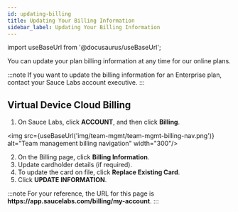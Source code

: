 ```yaml
---
id: updating-billing
title: Updating Your Billing Information
sidebar_label: Updating Your Billing Information
---
```


import useBaseUrl from '@docusaurus/useBaseUrl';

You can update your plan billing information at any time for our online plans.

:::note
If you want to update the billing information for an Enterprise plan, contact your Sauce Labs account executive.
:::

## Virtual Device Cloud Billing

1. On Sauce Labs, click **ACCOUNT**, and then click **Billing**.

<img src={useBaseUrl('img/team-mgmt/team-mgmt-billing-nav.png')} alt="Team management billing navigation" width="300"/>

2. On the Billing page, click **Billing Information**.
3. Update cardholder details (if required).
4. To update the card on file, click **Replace Existing Card**.
5. Click **UPDATE INFORMATION**.

:::note
For your reference, the URL for this page is **https:<span></span>//app.saucelabs.com/billing/my-account**.
:::
